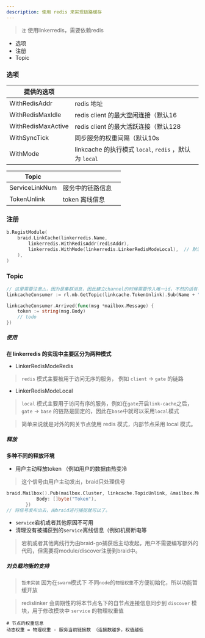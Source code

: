```yaml
---
description: 使用 redis 来实现链路缓存
---
```


> `注` 使用linkerredis，需要依赖redis

* 选项
* 注册
* Topic

### 选项
| 提供的选项 |  |
| ---- | ---- | 
| WithRedisAddr | redis 地址 |
| WithRedisMaxIdle | redis client 的最大空闲连接（默认16 |
| WithRedisMaxActive | redis client 的最大活跃连接（默认128 |
| WithSyncTick | 同步服务的权重间隔（默认10s |
| WithMode | linkcache 的执行模式 `local`, `redis` ，默认为 `local` |

| Topic | | |
| ---- | ---- | ---- |
| ServiceLinkNum | 服务中的链路信息 ||
|TokenUnlink| token 离线信息  ||

### 注册

```go
b.RegistModule(
    braid.LinkCache(linkerredis.Name,
        linkerredis.WithRedisAddr(redisAddr),
        linkerredis.WithMode(linkerredis.LinkerRedisModeLocal),  // 默认是 local 
    ),
)
```

### Topic

```go
// 这里需要注意⚠️，因为是集群消息，因此建立channel的时候需要传入唯一id，不然的话有可能会和其他的服务产生竞争。
linkcacheConsumer := rl.mb.GetTopic(linkcache.TokenUnlink).Sub(Name + "-" + ip)

linkcacheConsumer.Arrived(func(msg *mailbox.Message) {
	token := string(msg.Body)
    // todo     
})
```

##### 使用

**在 linkerredis 的实现中主要区分为两种模式**

* LinkerRedisModeRedis
 > `redis` 模式主要被用于访问无序的服务， 例如 `client` -> `gate` 的链路
* LinkerRedisModeLocal
 > `local` 模式主要用于访问有序的服务，例如在`gate`开启`link-cache`之后，`gate` -> `base` 的链路是固定的，因此在`base`中就可以采用`local`模式

> 简单来说就是对外的网关节点使用 redis 模式，内部节点采用 local 模式。


##### 释放

**多种不同的释放环境**

* 用户主动释放token （例如用户的数据由热变冷
 > 这个信号由用户主动发出，braid只处理信号
 ```go
braid.Mailbox().Pub(mailbox.Cluster, linkcache.TopicUnlink, &mailbox.Message{
			Body: []byte("Token"),
		})
// 将信号发布出去，由braid进行捕捉就可以了。
 ```
* `service`宕机或者其他原因不可用
* 清理没有被捕获到的`service`离线信息（例如机房断电等

> 宕机或者其他离线行为由braid-go捕获后主动发起，用户不需要编写额外的代码，但需要将module/discover注册到braid中。


##### 对负载均衡的支持
> `暂未实装` 因为在`swarm`模式下 不同`node`的`物理权重`不方便初始化，所以功能暂缓开放

> redislinker 会周期性的将本节点名下的自节点连接信息同步到 `discover` 模块，用于修改模块中 `service` 的物理权重值

```shell
# 节点的权重信息
动态权重 = 物理权重 - 服务当前链接数 （连接数越多，权值越低
```
